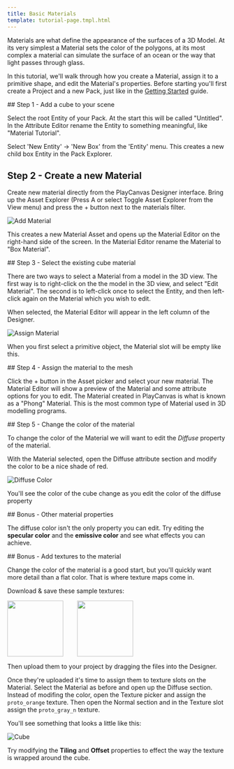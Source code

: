 ```yaml
---
title: Basic Materials
template: tutorial-page.tmpl.html
---
```


Materials are what define the appearance of the surfaces of a 3D Model. At its very simplest a Material sets the color of the polygons, at its most complex a material can simulate the surface of an ocean or the way that light passes through glass.

In this tutorial, we'll walk through how you create a Material, assign it to a primitive shape, and edit the Material's properties. Before starting you'll first create a Project and a new Pack, just like in the [Getting Started][getting_started] guide.

## Step 1 - Add a cube to your scene

Select the root Entity of your Pack. At the start this will be called "Untitled". In the Attribute Editor rename the Entity to something meaningful, like "Material Tutorial".

Select 'New Entity' -> 'New Box' from the 'Entity' menu. This creates a new child box Entity in the Pack Explorer.

## Step 2 - Create a new Material

Create new material directly from the PlayCanvas Designer interface. Bring up the Asset Explorer (Press A or select Toggle Asset Explorer from the View menu) and press the + button next to the materials filter.

![Add Material][add_material]

This creates a new Material Asset and opens up the Material Editor on the right-hand side of the screen. In the Material Editor rename the Material to "Box Material".

## Step 3 - Select the existing cube material

There are two ways to select a Material from a model in the 3D view. The first way is to right-click on the the model in the 3D view, and select "Edit Material". The second is to left-click once to select the Entity, and then left-click again on the Material which you wish to edit.

When selected, the Material Editor will appear in the left column of the Designer.

![Assign Material][assign_material]

When you first select a primitive object, the Material slot will be empty like this.

## Step 4 - Assign the material to the mesh

Click the + button in the Asset picker and select your new material. The Material Editor will show a preview of the Material and some attribute options for you to edit. The Material created in PlayCanvas is what is known as a "Phong" Material. This is the most common type of Material used in 3D modelling programs.

## Step 5 - Change the color of the material

To change the color of the Material we will want to edit the *Diffuse* property of the material.

With the Material selected, open the Diffuse attribute section and modify the color to be a nice shade of red.

![Diffuse Color][diffuse_color]

You'll see the color of the cube change as you edit the color of the diffuse property

## Bonus - Other material properties

The diffuse color isn't the only property you can edit. Try editing the **specular color** and the **emissive color** and see what effects you can achieve.

## Bonus - Add textures to the material

Change the color of the material is a good start, but you'll quickly want more detail than a flat color. That is where texture maps come in.

Download & save these sample textures:

<a href="/downloads/proto_orange.png"><img style="float:left; margin-right: 32px;" src="/downloads/proto_orange.png" width="128px"/></a>
<a href="/downloads/proto_gray_n.png"><img src="/downloads/proto_gray_n.png" width="128px"/></a>

Then upload them to your project by dragging the files into the Designer.

Once they're uploaded it's time to assign them to texture slots on the Material. Select the Material as before and open up the Diffuse section. Instead of modifing the color, open the Texture picker and assign the `proto_orange` texture. Then open the Normal section and in the Texture slot assign the `proto_gray_n` texture.

You'll see something that looks a little like this:

![Cube][diffuse_normal_cube]

Try modifying the **Tiling** and **Offset** properties to effect the way the texture is wrapped around the cube.

[getting_started]: /getting-started
[add_material]: /images/content_creation/add_material.png
[assign_material]: /images/content_creation/assign_material.png
[diffuse_color]: /images/content_creation/material_editor.png
[diffuse_normal_cube]: /images/content_creation/diffuse_normal_cube.jpg
